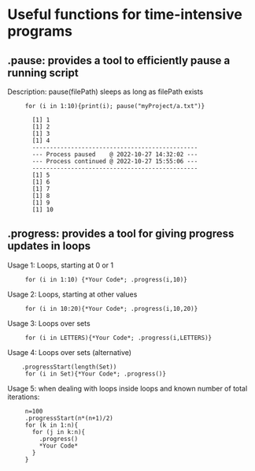 # Useful functions for time-intensive programs

## .pause: provides a tool to efficiently pause a running script
Description: pause(filePath) sleeps as long as filePath exists

         for (i in 1:10){print(i); pause("myProject/a.txt")}
         
           [1] 1
           [1] 2
           [1] 3
           [1] 4
           -----------------------------------------------
           --- Process paused    @ 2022-10-27 14:32:02 ---
           --- Process continued @ 2022-10-27 15:55:06 ---
           -----------------------------------------------
           [1] 5
           [1] 6
           [1] 7
           [1] 8
           [1] 9
           [1] 10

## .progress: provides a tool for giving progress updates in loops

Usage 1: Loops, starting at 0 or 1

         for (i in 1:10) {*Your Code*; .progress(i,10)}

Usage 2: Loops, starting at other values
         
         for (i in 10:20){*Your Code*; .progress(i,10,20)}

Usage 3: Loops over sets

         for (i in LETTERS){*Your Code*; .progress(i,LETTERS)}

Usage 4: Loops over sets (alternative)

        .progressStart(length(Set))
         for (i in Set){*Your Code*; .progress()}
         
Usage 5: when dealing with loops inside loops and known number of total iterations:

         n=100
         .progressStart(n*(n+1)/2)
         for (k in 1:n){
           for (j in k:n){
             .progress()
             *Your Code*
           }
         }
